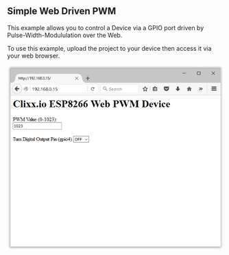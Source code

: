 Simple Web Driven PWM
---------------------

This example allows you to control a Device via a GPIO port
driven by Pulse-Width-Modululation over the Web.

To use this example, upload the project to your device then
access it via your web browser.

![Screenshot of Webpage](https://github.com/clixx-io/clixx.io/blob/master/doc/source/images/screenshot-web-pwm.PNG)



